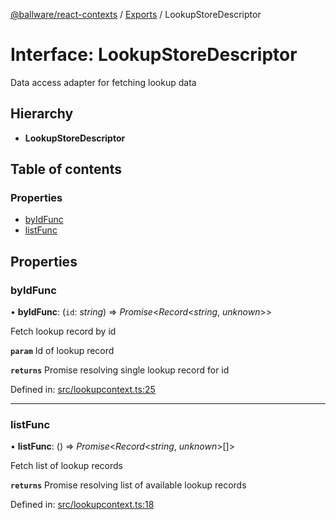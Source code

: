 [@ballware/react-contexts](../README.md) / [Exports](../modules.md) / LookupStoreDescriptor

# Interface: LookupStoreDescriptor

Data access adapter for fetching lookup data

## Hierarchy

* **LookupStoreDescriptor**

## Table of contents

### Properties

- [byIdFunc](lookupstoredescriptor.md#byidfunc)
- [listFunc](lookupstoredescriptor.md#listfunc)

## Properties

### byIdFunc

• **byIdFunc**: (`id`: *string*) => *Promise*<*Record*<*string*, *unknown*\>\>

Fetch lookup record by id

**`param`** Id of lookup record

**`returns`** Promise resolving single lookup record for id

Defined in: [src/lookupcontext.ts:25](https://github.com/frankball/ballware-react-contexts/blob/839804b/src/lookupcontext.ts#L25)

___

### listFunc

• **listFunc**: () => *Promise*<*Record*<*string*, *unknown*\>[]\>

Fetch list of lookup records

**`returns`** Promise resolving list of available lookup records

Defined in: [src/lookupcontext.ts:18](https://github.com/frankball/ballware-react-contexts/blob/839804b/src/lookupcontext.ts#L18)
